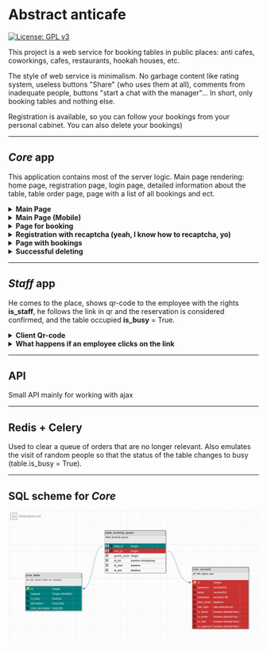 # Abstract anticafe
[![License: GPL v3](https://img.shields.io/badge/License-GPLv3-blue.svg)](https://www.gnu.org/licenses/gpl-3.0)

This project is a web service for booking tables in public places: anti cafes, coworkings, cafes, restaurants, hookah houses, etc.

The style of web service is minimalism.
No garbage content like rating system, useless buttons "Share" (who uses them at all), comments from inadequate people, buttons "start a chat with the manager"...
In short, only booking tables and nothing else.

Registration is available, so you can follow your bookings from your personal cabinet.
You can also delete your bookings)
***
## _Core_ app
This application contains most of the server logic. Main page rendering: home page, registration page, login page, detailed information about the table, table order page, page with a list of all bookings and ect. 

<details><summary><b>Main Page</b></summary>
  <img src="https://github.com/arxitim/abstract_anticafe/blob/master/documentation/screenshots/homePage.png">
</details>

<details><summary><b>Main Page (Mobile)</b></summary>
  <img src="https://github.com/arxitim/abstract_anticafe/blob/master/documentation/screenshots/homePageMobile.png">
</details>

<details><summary><b>Page for booking</b></summary>
  <img src="https://github.com/arxitim/abstract_anticafe/blob/master/documentation/screenshots/booking.png">
</details>

<details><summary><b>Registration with recaptcha (yeah, I know how to recaptcha, yo)</b></summary>  <img src="https://github.com/arxitim/abstract_anticafe/blob/master/documentation/screenshots/register.png">
</details>

<details><summary><b>Page with bookings</b></summary> <img src="https://github.com/arxitim/abstract_anticafe/blob/master/documentation/screenshots/bookings.png">
</details>

<details><summary><b>Successful deleting</b></summary>
  <img src="https://github.com/arxitim/abstract_anticafe/blob/master/documentation/screenshots/succesfullDeleting.png">
</details>

***
## _Staff_ app
He comes to the place, shows qr-code to the employee with the rights **is_staff**, he follows the link in qr and the reservation is considered confirmed, and the table occupied **is_busy** = True.

<details><summary><b>Сlient Qr-code</b></summary>
  <img src="https://github.com/arxitim/abstract_anticafe/blob/master/documentation/screenshots/clientQR.png">
</details>

<details><summary><b>What happens if an employee clicks on the link</b></summary>
  <img src="https://github.com/arxitim/abstract_anticafe/blob/master/documentation/screenshots/employeeConfirmed.png">
</details>

***

## API
Small API mainly for working with ajax
***

## Redis + Celery
Used to clear a queue of orders that are no longer relevant.
Also emulates the visit of random people so that the status of the table changes to busy (table.is_busy = True). 
***

## SQL scheme for _Core_
![core_sql scheme](https://github.com/arxitim/abstract_anticafe/blob/master/documentation/sql_scheme/core_scheme.png)
